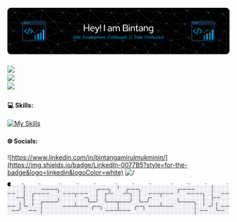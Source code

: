 ![Bintang Amirul Mukminin](img/github-header-image.png) 
###

![](https://github-readme-stats.vercel.app/api?username=Terpaksa56&theme=blue_navy&hide_border=false&include_all_commits=true&count_private=true)<br/>
![](https://nirzak-streak-stats.vercel.app/?user=Terpaksa56&theme=blue_navy&hide_border=false)<br/>
![](https://github-readme-stats.vercel.app/api/top-langs/?username=Terpaksa56&theme=blue_navy&hide_border=false&include_all_commits=true&count_private=true&layout=compact)

###

#### 💻 Skills: 


[![My Skills](https://skillicons.dev/icons?i=html,css,js,php,laravel,python,mysql,postgres,tailwind,bootstrap,wordpress,figma&perline=6)](https://skillicons.dev)

###


#### 🌐 Socials:
![https://www.linkedin.com/in/bintangamirulmukminin/](https://img.shields.io/badge/LinkedIn-0077B5?style=for-the-badge&logo=linkedin&logoColor=white) ![/](https://img.shields.io/badge/Instagram-E4405F?style=for-the-badge&logo=instagram&logoColor=white)


<picture>
  <source media="(prefers-color-scheme: dark)" srcset="https://raw.githubusercontent.com/Terpaksa56/Terpaksa56/output/pacman-contribution-graph-dark.svg">
  <source media="(prefers-color-scheme: light)" srcset="https://raw.githubusercontent.com/Terpaksa56/Terpaksa56/output/pacman-contribution-graph.svg">
  <img alt="pacman contribution graph" src="https://raw.githubusercontent.com/Terpaksa56/Terpaksa56/output/pacman-contribution-graph.svg">
</picture>
